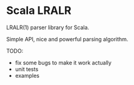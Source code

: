 # Scala LRALR

LRALR(1) parser library for Scala.

Simple API, nice and powerful parsing algorithm.

TODO:

- fix some bugs to make it work actually
- unit tests
- examples